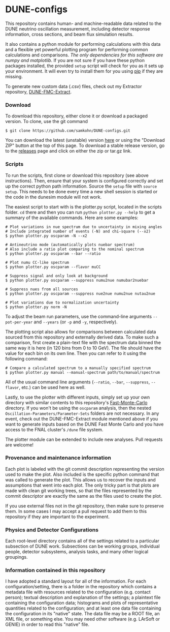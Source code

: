 # DUNE-configs

This repository contains human- and machine-readable data related to the
DUNE neutrino oscillation measurement, including detector response
information, cross sections, and beam flux simulation results.

It also contains a python module for performing calculations with this
data and a flexible yet powerful plotting program for performing common
calculations and comparisons. *The only dependencies for this software
are numpy and matplotlib*. If you are not sure if you have these
python packages installed, the provided `setup` script will check for
you as it sets up your environment. It will even try to install them for
you using [pip](https://pypi.python.org/pypi/pip/) if they are missing.

To generate new custom data (.csv) files, check out my Extractor
repository,
[DUNE-FMC-Extract](https://github.com/samkohn/DUNE-FMC-Extract).

### Download
To download this repository, either clone it or download a packaged
version. To clone, use the git command

```
$ git clone https://github.com/samkohn/DUNE-configs.git
```

You can download the latest (unstable) version
[here](https://github.com/samkohn/DUNE-configs/archive/master.zip) or
using the "Download ZIP" button at the top of this page. To download a
stable release version, go to the
[releases](https://github.com/samkohn/DUNE-configs/releases) page and
click on either the zip or tar.gz link.

### Scripts
To run the scripts, first clone or download this repository (see above
instructions). Then, ensure that your system is configured correctly and
set up the correct python path information. Source the `setup` file with
`source setup`. This needs to be done every time a new shell session is
started or the code in the dunesim module will not work.

The easiest script to start with is the plotter.py script, located in
the scripts folder. `cd` there and then you can run
`python plotter.py --help` to get a summary of the available commands.
Here are some examples:

```
# Plot variations in nue spectrum due to uncertainty in mixing angles
# Include integrated number of events (-N) and chi-square (--x2)
$ python plotter.py oscparam -N --x2

# Antineutrino mode (automatically plots nuebar spectrum)
# Also include a ratio plot comparing to the nominal spectrum
$ python plotter.py oscparam --bar --ratio

# Plot numu CC-like spectrum
$ python plotter.py oscparam --flavor muCC

# Suppress signal and only look at background
$ python plotter.py oscparam --suppress numu2nue numubar2nuebar

# Suppress nues from all sources
$ python plotter.py oscparam --suppress nue2nue numu2nue nutau2nue

# Plot variations due to normalization uncertainty
$ python plotter.py norm -N
```

To adjust the beam run parameters, use the command-line arguments
`--pot-per-year` and `--years` (or `-p` and `-y`, respectively).

The plotting script also allows for comparisons between calculated data
sourced from this repository and externally derived data. To make such a
comparison, first create a plain-text file with the spectrum data binned
the same way it is here (in 120 bins from 0 to 10 GeV). The file should
have the value for each bin on its own line. Then you can refer to it
using the following command:

```
# Compare a calculated spectrum to a manually specified spectrum
$ python plotter.py manual --manual-spectrum path/to/manual/spectrum
```

All of the usual command line arguments (`--ratio`, `--bar`, `--suppress`,
`--flavor`, etc.) can be used here as well.

Lastly, to use the plotter with different inputs, simply set up your own
directory with similar contents to this repository's
[Fast-Monte-Carlo](https://github.com/samkohn/DUNE-configs/tree/master/Fast-Monte-Carlo)
directory. If you won't be using the `oscparam` analysis, then the
nested `Oscillation-Parameters/Parameter-Sets` folders are not
necessary. In any event, check out the DUNE-FMC-Extract module
mentioned above if you want to generate inputs based on the DUNE Fast
Monte Carlo and you have access to the FNAL cluster's `/dune` file
system.

The plotter module can be extended to include new analyses. Pull
requests are welcome!

### Provenance and maintenance information
Each plot is labeled with the git commit description representing the
version used to make the plot. Also included is the specific python
command that was called to generate the plot. This allows us to recover
the inputs and assumptions that went into each plot. The only tricky
part is that plots are made with clean git working trees, so that the
files represented by the commit descriptor are exactly the same as the
files used to create the plot.

If you use external files not in the git repository, then make sure to
preserve them. In some cases I may accept a pull request to add them to
this repository if they are important to the experiment.


### Physics and Detector Configurations
Each root-level directory contains all of the settings related to a
particular subsection of DUNE work. Subsections can be working groups,
individual people, detector subsystems, analysis tasks, and many other
logical groupings.

### Information contained in this repository
I have adopted a standard layout for all of the information. For each
configuration/setting, there is a folder in the repository which
contains a metadata file with resources related to the configuration
(e.g. contact person); textual description and explanation of the settings; a
plaintext file containing the configuration data; histograms and plots
of representative quantities related to the configuration; and at least
one data file containing the configuration in its "native" state. The
data file may be a ROOT file, an XML file, or something else. You may
need other software (e.g. LArSoft or GENIE) in order to read this
"native" file.
